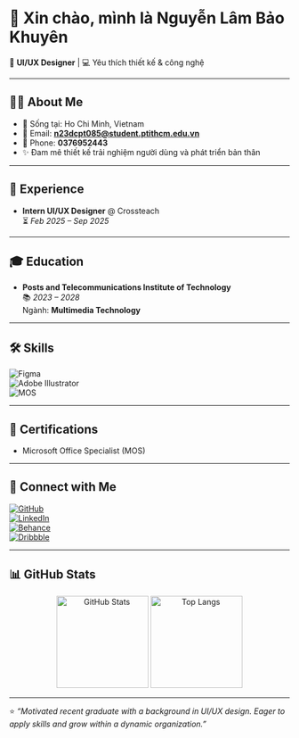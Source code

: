 # 👋 Xin chào, mình là Nguyễn Lâm Bảo Khuyên  

🎨 **UI/UX Designer** | 💻 Yêu thích thiết kế & công nghệ  

---

## 🧑‍💻 About Me
- 📍 Sống tại: Ho Chi Minh, Vietnam  
- 📧 Email: **n23dcpt085@student.ptithcm.edu.vn**  
- 📱 Phone: **0376952443**  
- ✨ Đam mê thiết kế trải nghiệm người dùng và phát triển bản thân  

---

## 💼 Experience
- **Intern UI/UX Designer** @ Crossteach  
  ⏳ *Feb 2025 – Sep 2025*  

---

## 🎓 Education
- **Posts and Telecommunications Institute of Technology**  
  📚 *2023 – 2028*  
  Ngành: **Multimedia Technology**  

---

## 🛠️ Skills
![Figma](https://img.shields.io/badge/-Figma-ffe4ec?style=flat&logo=figma&logoColor=ff3366)  
![Adobe Illustrator](https://img.shields.io/badge/-Illustrator-fde2d3?style=flat&logo=adobe-illustrator&logoColor=ff6600)  
![MOS](https://img.shields.io/badge/-MOS-d6e5fa?style=flat)  

---

## 📜 Certifications
- Microsoft Office Specialist (MOS)  

---

## 🔗 Connect with Me
[![GitHub](https://img.shields.io/badge/GitHub-100000?style=flat&logo=github&logoColor=white)](https://github.com/n23dcpt085-cyber)  
[![LinkedIn](https://img.shields.io/badge/LinkedIn-9ccaff?style=flat&logo=linkedin&logoColor=0A66C2)](#)  
[![Behance](https://img.shields.io/badge/Behance-bdd9ff?style=flat&logo=behance&logoColor=1769ff)](#)  
[![Dribbble](https://img.shields.io/badge/Dribbble-ffd6e8?style=flat&logo=dribbble&logoColor=EA4C89)](#)  

---

## 📊 GitHub Stats  

<p align="center">
  <img src="https://github-readme-stats.vercel.app/api?username=n23dcpt085-cyber&show_icons=true&theme=default_pastel&hide_border=true" alt="GitHub Stats" height="165"/>
  <img src="https://github-readme-stats.vercel.app/api/top-langs/?username=n23dcpt085-cyber&layout=compact&theme=default_pastel&hide_border=true" alt="Top Langs" height="165"/>
</p>

---

⭐️ *“Motivated recent graduate with a background in UI/UX design. Eager to apply skills and grow within a dynamic organization.”*  
